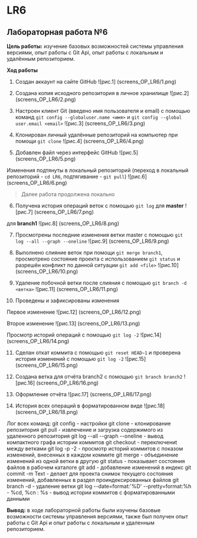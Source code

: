 # LR6
## Лабораторная работа №6

**Цель работы:** изучение базовых возможностей системы управления версиями, опыт работы с Git Api,
опыт работы с локальным и удалённым репозиторием.

**Ход работы**

1. Создан аккаунт на сайте GitHub
![рис.1] (screens_OP_LR6/1.png)

2. Создана копия исходного репозитория в личное хранилище
![рис.2] (screens_OP_LR6/2.png)

3. Настроен клиент Git (введено имя пользователя и email) с помощью команд `git config --globaluser.name <имя>` и `git config --global user.email <email>`
![рис.3] (screens_OP_LR6/3.png)

4. Клонирован личный удалённые репозиторий на компьютер при помощи `git clone`
![рис.4] (screens_OP_LR6/4.png)

5. Добавлен файл через интерфейс GitHub 
![рис.5] (screens_OP_LR6/5.png)

Изменения подтянуты в локальный репозиторий (переход в локальный репозиторий - `cd LR6`,
подтягивание - `git pull`)
![рис.6] (screens_OP_LR6/6.png)

> Далее работа продолжена локально
6. Получена история операций веток с помощью `git log`
для **master**
![рис.7] (screens_OP_LR6/7.png)

для **branch1**
![рис.8] (screens_OP_LR6/8.png)

7. Просмотрены последние изменения ветки master с помощью `git log --all --graph --oneline`
![рис.9] (screens_OP_LR6/9.png)

8. Выполнено слияние веток при помощи `git merge branch1`, просмотрено состояние проекта с использованием
`git status` и разрешён конфликт по данной ситуации `git add <file>`
![рис.10] (screens_OP_LR6/10.png)

9. Удаление побочной ветки после слияния с помощью `git branch -d <ветка>`
![рис.11] (screens_OP_LR6/11.png)

10. Проведены и зафиксированы изменения

Первое изменение
![рис.12] (screens_OP_LR6/12.png)
 
Второе изменение
![рис.13] (screens_OP_LR6/13.png)

Просмотр историй операций с помощью `git log -2`
![рис.14] (screens_OP_LR6/14.png)

11. Сделан откат коммита с помощью `git reset HEAD~1` и проверена история изменений
с помощью `git log -2`
![рис.15] (screens_OP_LR6/15.png)

12. Создана ветка для отчёта branch2 с помощью `git branch branch2`
![рис.16] (screens_OP_LR6/16.png)

13. Оформление отчёта
![рис.17] (screens_OP_LR6/17.png)

14. История всех операций в форматированном виде
![рис.18] (screens_OP_LR6/18.png)

Лог всех команд:
git config - настройки
git clone - клонирование репозитория
git pull - извлечение и загрузка содержимого из удаленного репозитория
git log --all --graph --oneline - вывод компактного графа истории коммитов
git checkout - переключениt между ветками
git log -p -2 - просмотр историй коммитов с показом изменений, внесенных в каждом коммите
git merge - объединение изменений из одной ветки в другую
git status - показывает состояния файлов в рабочем каталоге
git add - добавление изменений в индекс
git commit -m Text - делает для проекта снимок текущего состояния изменений, добавленных в раздел проиндексированных файлов
git branch -d - удаление ветки
git log --date=format:'%D' --pretty=format:%h - %cd, %cn : %s - вывод истории коммитов с форматированными данными

**Вывод:** в ходе лабораторной работы были изучены базовые возможности системы управления версиями, также был получен опыт работы с Git Api и опыт работы с локальным и удаленным репозиторием.